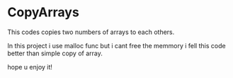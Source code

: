 # CopyArrays
This codes copies two numbers of arrays to each others.

In this project i use malloc func but i cant free the memmory i fell this code better than simple copy of array.

hope u enjoy it!

